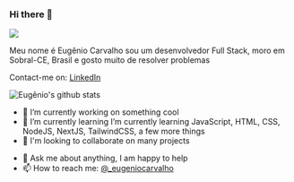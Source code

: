 ### Hi there 👋

![](https://visitor-badge.glitch.me/badge?page_id=eugeniocarvalho.eugeniocarvalho)

Meu nome é Eugênio Carvalho sou um desenvolvedor Full Stack, moro em Sobral-CE, Brasil e gosto muito de resolver problemas

Contact-me on:
[LinkedIn](https://linkedin.com/in/eugeniofreire)

![Eugênio's github stats](https://github-readme-stats.vercel.app/api?username=eugeniocarvalho&show_icons=true&theme=radical)


- 🔭 I’m currently working on something cool
- 🌱 I’m currently learning I’m currently learning JavaScript, HTML, CSS, NodeJS, NextJS, TailwindCSS, a few more things
- 👯 I'm looking to collaborate on many projects
<!-- - 🤔 I’m looking for help with ... -->
- 💬 Ask me about anything, I am happy to help
- 📫 How to reach me: [@_eugeniocarvalho](https://www.instagram.com/_eugeniocarvalho/)
<!--
- 😄 Pronouns: ...
- ⚡ Fun fact: ... -->

